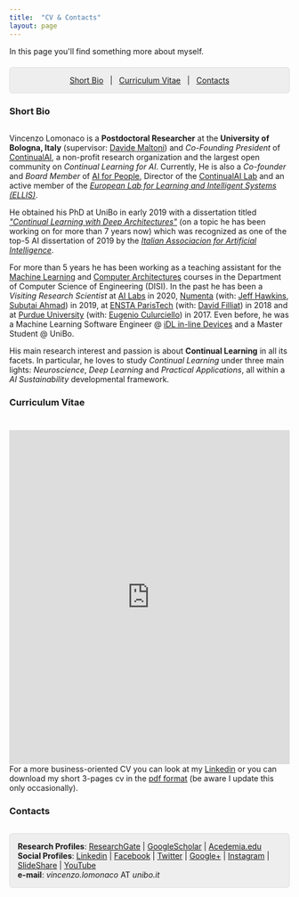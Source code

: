 ```yaml
---
title:  "CV & Contacts"
layout: page
---
```


In this page you'll find something more about myself.

<p style="background: rgba(0,0,0,0.06) none repeat scroll 0% 0%; border: 1px solid rgb(222, 222, 222); padding: 1em; border-radius: 5px; text-align: center; margin-top:20px">
<a href="#bio">Short Bio</a> &nbsp; | &nbsp; <a href="#cv">Curriculum Vitae</a> &nbsp; | &nbsp; <a href="#contacts">Contacts</a> <br>
</p>

<a href="#bio"></a>
<h3 id="extended-bio" style="margin-bottom:30px">Short Bio</h3>

Vincenzo Lomonaco is a **Postdoctoral Researcher** at the **University of Bologna, Italy** (supervisor: [Davide Maltoni]()) and _Co-Founding President_ of <a href="https://www.continualai.org/">ContinualAI</a>, a non-profit research organization and the largest open community on _Continual Learning for AI_. 
Currently, He is also a _Co-founder_ and _Board Member_ of <a href="http://AIforPeople.org">AI for People</a>, Director of the <a href="https://www.continualai.org/lab">ContinualAI Lab</a> and an active member of the <a href=""><em>European Lab for Learning and Intelligent Systems (ELLIS)</em></a>. 

He obtained his PhD at UniBo in early 2019 with a dissertation titled <a href="http://amsdottorato.unibo.it/9073/"><em>"Continual Learning with Deep Architectures"</em></a> (on a topic he has been working on for more than 7 years now) which was recognized as one of the top-5 AI dissertation of 2019 by the <a href=""><em>Italian Associacion for Artificial Intelligence</em></a>.

For more than 5 years he has been working as a teaching assistant for the <a href="http://bias.csr.unibo.it/maltoni/ml/">Machine Learning</a> and <a href="http://bias.csr.unibo.it/maltoni/arc/">Computer Architectures</a> courses in the Department of Computer Science of Engineering (DISI). In the past he has been a _Visiting Research Scientist_ at [AI Labs]() in 2020, [Numenta](https://numenta.com/) (with: [Jeff Hawkins](), [Subutai Ahmad]()) in 2019, at [ENSTA ParisTech](https://www.ensta-paristech.fr/) (with: [David Filliat]()) in 2018 and at [Purdue University](https://www.purdue.edu/) (with: [Eugenio Culurciello]()) in 2017. Even before, he was a Machine Learning Software Engineer @ <a href="http://www.moistori.com/">iDL in-line Devices</a> and a Master Student @ UniBo.

His main research interest and passion is about **Continual Learning** in all its facets. In particular, he loves to study *Continual Learning* under three main lights: *Neuroscience*, *Deep Learning* and *Practical Applications*, all within a *AI Sustainability* developmental framework.

<a href="#cv"></a>
<h3 id="cv" style="margin-bottom: 40px;">Curriculum Vitae</h3>

<!--<img src="/{{ site.baseurl }}images/cv_infographics.png" alt="cv_infographics" style="width:100%;">-->

<!--<iframe src="https://www.dropbox.com/s/z9ypyxiwfozp9si/vincenzo_lomonaco_research_cv.pdf?raw=1" width="100%" height="600" allowfullscreen="allowfullscreen" frameborder="0"></iframe>-->

<iframe src="https://www.dropbox.com/s/z9ypyxiwfozp9si/vincenzo_lomonaco_research_cv.pdf?raw=1" width="100%" height="600" allowfullscreen="allowfullscreen" frameborder="0"></iframe>

<br>
For a more business-oriented CV you can look at my <a href="https://it.linkedin.com/in/vincenzolomonaco">Linkedin</a> or you can download my short 3-pages cv in the <a href="https://www.dropbox.com/s/33drcbb1j07jqoc/vincenzo_lomonaco_cv.pdf?raw=1"  target="_blank"> pdf format</a> (be aware I update this only occasionally).

<a href="#contacts"></a>
<h3 style="margin-bottom:30px;" id="contacts">Contacts</h3>

<p style="background: rgba(0,0,0,0.06) none repeat scroll 0% 0%; border: 1px solid rgb(222, 222, 222); padding: 1em; border-radius: 5px;"><strong>Research Profiles</strong>: <a href="https://www.researchgate.net/profile/Vincenzo_Lomonaco">ResearchGate</a> | <a href="http://scholar.google.it/citations?user=rQLINtQAAAAJ&amp;hl=it">GoogleScholar</a> | <a href="https://unibo.academia.edu/VLomonaco">Acedemia.edu</a><br>
<strong>Social Profiles</strong>: <a href="https://it.linkedin.com/in/vincenzolomonaco">Linkedin</a> | <a href="https://www.facebook.com/vincenzo.lomonaco.91">Facebook</a> | <a href="https://twitter.com/v_lomonaco">Twitter</a> | <a href="http://google.com/+VincenzoLomonaco">Google+</a> | <a href="https://instagram.com/vincenzo_lomonaco/">Instagram</a> | <a href="http://www.slideshare.net/VincenzoLomonaco">SlideShare</a> | <a href="https://www.youtube.com/channel/UCBB2CDgfEl1rfSuUUSJ1s4w?view_as=subscriber">YouTube</a><br>
<strong>e-mail</strong>: <em>vincenzo.lomonaco</em> AT <em>unibo.it</em></p>

